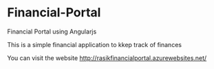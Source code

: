 # Financial-Portal
Financial Portal using Angularjs

This is a simple financial application to kkep track of finances

You can visit the website
http://rasikfinancialportal.azurewebsites.net/
